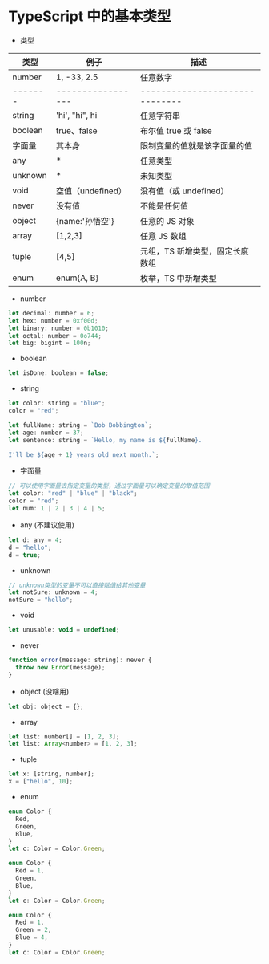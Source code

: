 # TypeScript 中的基本类型

- 类型

| 类型    | 例子              | 描述                            |
| ------- | ----------------- | ------------------------------- |
| number  | 1, -33, 2.5       | 任意数字                        |
| ------- | ----------------- | ------------------------------  |
| string  | 'hi', "hi", hi    | 任意字符串                      |
| boolean | true、false       | 布尔值 true 或 false            |
| 字面量  | 其本身            | 限制变量的值就是该字面量的值    |
| any     | \*                | 任意类型                        |
| unknown | \*                | 未知类型                        |
| void    | 空值（undefined） | 没有值（或 undefined）          |
| never   | 没有值            | 不能是任何值                    |
| object  | {name:'孙悟空'}   | 任意的 JS 对象                  |
| array   | [1,2,3]           | 任意 JS 数组                    |
| tuple   | [4,5]             | 元组，TS 新增类型，固定长度数组 |
| enum    | enum{A, B}        | 枚举，TS 中新增类型             |

- number

```js
let decimal: number = 6;
let hex: number = 0xf00d;
let binary: number = 0b1010;
let octal: number = 0o744;
let big: bigint = 100n;
```

- boolean

```js
let isDone: boolean = false;
```

- string

```js
let color: string = "blue";
color = "red";

let fullName: string = `Bob Bobbington`;
let age: number = 37;
let sentence: string = `Hello, my name is ${fullName}.

I'll be ${age + 1} years old next month.`;
```

- 字面量

```js
// 可以使用字面量去指定变量的类型，通过字面量可以确定变量的取值范围
let color: "red" | "blue" | "black";
color = "red";
let num: 1 | 2 | 3 | 4 | 5;
```

- any (不建议使用)

```js
let d: any = 4;
d = "hello";
d = true;
```

- unknown

```js
// unknown类型的变量不可以直接赋值给其他变量
let notSure: unknown = 4;
notSure = "hello";
```

- void

```js
let unusable: void = undefined;
```

- never

```js
function error(message: string): never {
  throw new Error(message);
}
```

- object (没啥用)

```js
let obj: object = {};
```

- array

```js
let list: number[] = [1, 2, 3];
let list: Array<number> = [1, 2, 3];
```

- tuple

```js
let x: [string, number];
x = ["hello", 10];
```

- enum

```js
enum Color {
  Red,
  Green,
  Blue,
}
let c: Color = Color.Green;

enum Color {
  Red = 1,
  Green,
  Blue,
}
let c: Color = Color.Green;

enum Color {
  Red = 1,
  Green = 2,
  Blue = 4,
}
let c: Color = Color.Green;
```
